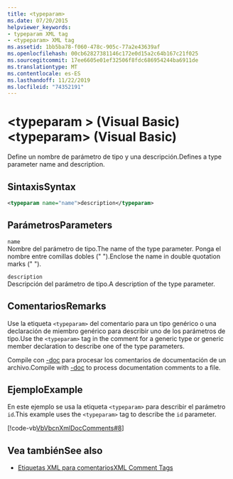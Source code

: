 ```yaml
---
title: <typeparam>
ms.date: 07/20/2015
helpviewer_keywords:
- typeparam XML tag
- <typeparam> XML tag
ms.assetid: 1bb5ba78-f060-478c-905c-77a2e43639af
ms.openlocfilehash: 00cb62827381146c172e0d15a2c64b167c21f025
ms.sourcegitcommit: 17ee6605e01ef32506f8fdc686954244ba6911de
ms.translationtype: MT
ms.contentlocale: es-ES
ms.lasthandoff: 11/22/2019
ms.locfileid: "74352191"
---
```

# <a name="typeparam-visual-basic"></a><span data-ttu-id="4d0d8-101">\<typeparam > (Visual Basic)</span><span class="sxs-lookup"><span data-stu-id="4d0d8-101">\<typeparam> (Visual Basic)</span></span>
<span data-ttu-id="4d0d8-102">Define un nombre de parámetro de tipo y una descripción.</span><span class="sxs-lookup"><span data-stu-id="4d0d8-102">Defines a type parameter name and description.</span></span>  
  
## <a name="syntax"></a><span data-ttu-id="4d0d8-103">Sintaxis</span><span class="sxs-lookup"><span data-stu-id="4d0d8-103">Syntax</span></span>  
  
```xml  
<typeparam name="name">description</typeparam>  
```  
  
## <a name="parameters"></a><span data-ttu-id="4d0d8-104">Parámetros</span><span class="sxs-lookup"><span data-stu-id="4d0d8-104">Parameters</span></span>  
 `name`  
 <span data-ttu-id="4d0d8-105">Nombre del parámetro de tipo.</span><span class="sxs-lookup"><span data-stu-id="4d0d8-105">The name of the type parameter.</span></span> <span data-ttu-id="4d0d8-106">Ponga el nombre entre comillas dobles (" ").</span><span class="sxs-lookup"><span data-stu-id="4d0d8-106">Enclose the name in double quotation marks (" ").</span></span>  
  
 `description`  
 <span data-ttu-id="4d0d8-107">Descripción del parámetro de tipo.</span><span class="sxs-lookup"><span data-stu-id="4d0d8-107">A description of the type parameter.</span></span>  
  
## <a name="remarks"></a><span data-ttu-id="4d0d8-108">Comentarios</span><span class="sxs-lookup"><span data-stu-id="4d0d8-108">Remarks</span></span>  
 <span data-ttu-id="4d0d8-109">Use la etiqueta `<typeparam>` del comentario para un tipo genérico o una declaración de miembro genérico para describir uno de los parámetros de tipo.</span><span class="sxs-lookup"><span data-stu-id="4d0d8-109">Use the `<typeparam>` tag in the comment for a generic type or generic member declaration to describe one of the type parameters.</span></span>  
  
 <span data-ttu-id="4d0d8-110">Compile con [-doc](../../../visual-basic/reference/command-line-compiler/doc.md) para procesar los comentarios de documentación de un archivo.</span><span class="sxs-lookup"><span data-stu-id="4d0d8-110">Compile with [-doc](../../../visual-basic/reference/command-line-compiler/doc.md) to process documentation comments to a file.</span></span>  
  
## <a name="example"></a><span data-ttu-id="4d0d8-111">Ejemplo</span><span class="sxs-lookup"><span data-stu-id="4d0d8-111">Example</span></span>  
 <span data-ttu-id="4d0d8-112">En este ejemplo se usa la etiqueta `<typeparam>` para describir el parámetro `id`.</span><span class="sxs-lookup"><span data-stu-id="4d0d8-112">This example uses the `<typeparam>` tag to describe the `id` parameter.</span></span>  
  
 [!code-vb[VbVbcnXmlDocComments#8](~/samples/snippets/visualbasic/VS_Snippets_VBCSharp/VbVbcnXmlDocComments/VB/Class1.vb#8)]  
  
## <a name="see-also"></a><span data-ttu-id="4d0d8-113">Vea también</span><span class="sxs-lookup"><span data-stu-id="4d0d8-113">See also</span></span>

- [<span data-ttu-id="4d0d8-114">Etiquetas XML para comentarios</span><span class="sxs-lookup"><span data-stu-id="4d0d8-114">XML Comment Tags</span></span>](../../../visual-basic/language-reference/xmldoc/index.md)
